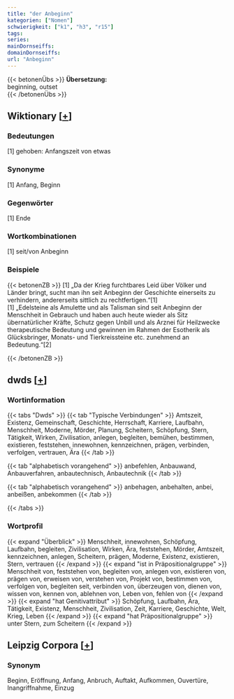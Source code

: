 ```yaml
---
title: "der Anbeginn"
kategorien: ["Nomen"]
schwierigkeit: ["k1", "h3", "r15"]
tags:
series:
mainDornseiffs:
domainDornseiffs:
url: "Anbeginn"
---
```


{{< betonenÜbs >}}
**Übersetzung:**  
beginning, outset  
{{< /betonenÜbs >}}

## Wiktionary [[+](https://de.wiktionary.org/wiki/Anbeginn)]

### Bedeutungen
[1] gehoben: Anfangszeit von etwas  

### Synonyme
[1] Anfang, Beginn  

### Gegenwörter
[1] Ende  

### Wortkombinationen
[1] seit/von Anbeginn  

### Beispiele
{{< betonenZB >}}
[1] „Da der Krieg furchtbares Leid über Völker und Länder bringt, sucht man ihn seit Anbeginn der Geschichte einerseits zu verhindern, andererseits sittlich zu rechtfertigen.“[1]  
[1] „Edelsteine als Amulette und als Talisman sind seit Anbeginn der Menschheit in Gebrauch und haben auch heute wieder als Sitz übernatürlicher Kräfte, Schutz gegen Unbill und als Arznei für Heilzwecke therapeutische Bedeutung und gewinnen im Rahmen der Esotherik als Glücksbringer, Monats- und Tierkreissteine etc. zunehmend an Bedeutung.“[2]  

{{< /betonenZB >}}


## dwds [[+](https://www.dwds.de/wb/Anbeginn)]

### Wortinformation
{{< tabs "Dwds" >}}
{{< tab "Typische Verbindungen" >}}
Amtszeit, Existenz, Gemeinschaft, Geschichte, Herrschaft, Karriere, Laufbahn, Menschheit, Moderne, Mörder, Planung, Scheitern, Schöpfung, Stern, Tätigkeit, Wirken, Zivilisation, anlegen, begleiten, bemühen, bestimmen, existieren, feststehen, innewohnen, kennzeichnen, prägen, verbinden, verfolgen, vertrauen, Ära
{{< /tab >}}

{{< tab "alphabetisch vorangehend" >}}
anbefehlen, Anbauwand, Anbauverfahren, anbautechnisch, Anbautechnik
{{< /tab >}}

{{< tab "alphabetisch vorangehend" >}}
anbehagen, anbehalten, anbei, anbeißen, anbekommen
{{< /tab >}}

{{< /tabs >}}

### Wortprofil
{{< expand "Überblick" >}} Menschheit, innewohnen, Schöpfung, Laufbahn, begleiten, Zivilisation, Wirken, Ära, feststehen, Mörder, Amtszeit, kennzeichnen, anlegen, Scheitern, prägen, Moderne, Existenz, existieren, Stern, vertrauen {{< /expand >}}
{{< expand "ist in Präpositionalgruppe" >}} Menschheit von, feststehen von, begleiten von, anlegen von, existieren von, prägen von, erweisen von, verstehen von, Projekt von, bestimmen von, verfolgen von, begleiten seit, verbinden von, überzeugen von, dienen von, wissen von, kennen von, ablehnen von, Leben von, fehlen von {{< /expand >}}
{{< expand "hat Genitivattribut" >}} Schöpfung, Laufbahn, Ära, Tätigkeit, Existenz, Menschheit, Zivilisation, Zeit, Karriere, Geschichte, Welt, Krieg, Leben {{< /expand >}}
{{< expand "hat Präpositionalgruppe" >}} unter Stern, zum Scheitern {{< /expand >}}

## Leipzig Corpora [[+](https://corpora.uni-leipzig.de/en/res?word=Anbeginn&corpusId=deu_newscrawl-public_2018)]


### Synonym
Beginn, Eröffnung, Anfang, Anbruch, Auftakt, Aufkommen, Ouvertüre, Inangriffnahme, Einzug

